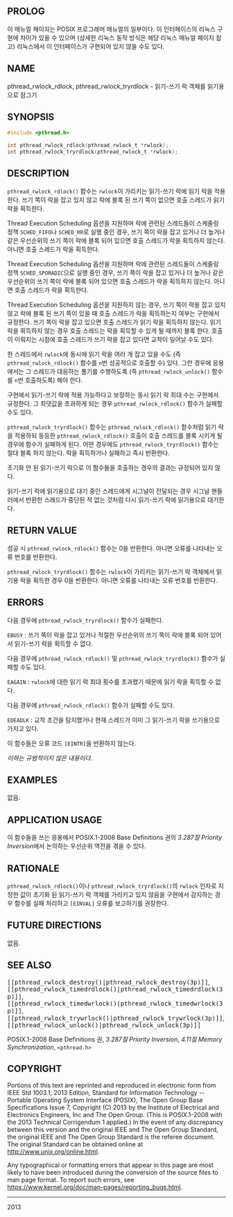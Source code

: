 ## PROLOG

이 매뉴얼 페이지는 POSIX 프로그래머 매뉴얼의 일부이다. 이 인터페이스의 리눅스 구현에 차이가 있을 수 있으며 (상세한 리눅스 동작 방식은 해당 리눅스 매뉴얼 페이지 참고) 리눅스에서 이 인터페이스가 구현되어 있지 않을 수도 있다.

## NAME

pthread_rwlock_rdlock, pthread_rwlock_tryrdlock - 읽기-쓰기 락 객체를 읽기용으로 잠그기

## SYNOPSIS

```c
#include <pthread.h>

int pthread_rwlock_rdlock(pthread_rwlock_t *rwlock);
int pthread_rwlock_tryrdlock(pthread_rwlock_t *rwlock);
```

## DESCRIPTION

`pthread_rwlock_rdlock()` 함수는 `rwlock`이 가리키는 읽기-쓰기 락에 읽기 락을 적용한다. 쓰기 쪽이 락을 잡고 있지 않고 락에 블록 된 쓰기 쪽이 없으면 호출 스레드가 읽기 락을 획득한다.

Thread Execution Scheduling 옵션을 지원하며 락에 관련된 스레드들이 스케줄링 정책 `SCHED_FIFO`나 `SCHED_RR`로 실행 중인 경우, 쓰기 쪽이 락을 잡고 있거나 더 높거나 같은 우선순위의 쓰기 쪽이 락에 블록 되어 있으면 호출 스레드가 락을 획득하지 않는다. 아니면 호출 스레드가 락을 획득한다.

Thread Execution Scheduling 옵션을 지원하며 락에 관련된 스레드들이 스케줄링 정책 `SCHED_SPORADIC`으로 실행 중인 경우, 쓰기 쪽이 락을 잡고 있거나 더 높거나 같은 우선순위의 쓰기 쪽이 락에 블록 되어 있으면 호출 스레드가 락을 획득하지 않는다. 아니면 호출 스레드가 락을 획득한다.

Thread Execution Scheduling 옵션을 지원하지 않는 경우, 쓰기 쪽이 락을 잡고 있지 않고 락에 블록 된 쓰기 쪽이 있을 때 호출 스레드가 락을 획득하는지 여부는 구현에서 규정한다. 쓰기 쪽이 락을 잡고 있으면 호출 스레드가 읽기 락을 획득하지 않는다. 읽기 락을 획득하지 않는 경우 호출 스레드는 락을 획득할 수 있게 될 때까지 블록 한다. 호출이 이뤄지는 시점에 호출 스레드가 쓰기 락을 잡고 있다면 교착이 일어날 수도 있다.

한 스레드에서 `rwlock`에 동시에 읽기 락을 여러 개 잡고 있을 수도 (즉 `pthread_rwlock_rdlock()` 함수를 `n`번 성공적으로 호출할 수) 있다. 그런 경우에 응용에서는 그 스레드가 대응하는 풀기를 수행하도록 (즉 `pthread_rwlock_unlock()` 함수를 `n`번 호출하도록) 해야 한다.

구현에서 읽기-쓰기 락에 적용 가능하다고 보장하는 동시 읽기 락 최대 수는 구현에서 규정한다. 그 최댓값을 초과하게 되는 경우 `pthread_rwlock_rdlock()` 함수가 실패할 수도 있다.

`pthread_rwlock_tryrdlock()` 함수는 `pthread_rwlock_rdlock()` 함수처럼 읽기 락을 적용하되 동등한 `pthread_rwlock_rdlock()` 호출이 호출 스레드를 블록 시키게 될 경우에 함수가 실패하게 된다. 어떤 경우에도 `pthread_rwlock_tryrdlock()` 함수는 절대 블록 하지 않는다. 락을 획득하거나 실패하고 즉시 반환한다.

초기화 안 된 읽기-쓰기 락으로 이 함수들을 호출하는 경우의 결과는 규정되어 있지 않다.

읽기-쓰기 락에 읽기용으로 대기 중인 스레드에게 시그널이 전달되는 경우 시그널 핸들러에서 반환한 스레드가 중단된 적 없는 것처럼 다시 읽기-쓰기 락에 읽기용으로 대기한다.

## RETURN VALUE

성공 시 `pthread_rwlock_rdlock()` 함수는 0을 반환한다. 아니면 오류를 나타내는 오류 번호를 반환한다.

`pthread_rwlock_tryrdlock()` 함수는 `rwlock`이 가리키는 읽기-쓰기 락 객체에서 읽기용 락을 획득한 경우 0을 반환한다. 아니면 오류를 나타내는 오류 번호를 반환한다.

## ERRORS

다음 경우에 `pthread_rwlock_tryrdlock()` 함수가 실패한다.

`EBUSY`
:   쓰기 쪽이 락을 잡고 있거나 적절한 우선순위의 쓰기 쪽이 락에 블록 되어 있어서 읽기-쓰기 락을 획득할 수 없다.

다음 경우에 `pthread_rwlock_rdlock()` 및 `pthread_rwlock_tryrdlock()` 함수가 실패할 수도 있다.

`EAGAIN`
:   `rwlock`에 대한 읽기 락 최대 횟수를 초과했기 때문에 읽기 락을 획득할 수 없다.

다음 경우에 `pthread_rwlock_rdlock()` 함수가 실패할 수도 있다.

`EDEADLK`
:   교착 조건을 탐지했거나 현재 스레드가 이미 그 읽기-쓰기 락을 쓰기용으로 가지고 있다.

이 함수들은 오류 코드 `[EINTR]`을 반환하지 않는다.

*이하는 규범적이지 않은 내용이다.*

## EXAMPLES

없음.

## APPLICATION USAGE

이 함수들을 쓰는 응용에서 POSIX.1-2008 Base Definitions 권의 *3.287절 Priority Inversion*에서 논의하는 우선순위 역전을 겪을 수 있다.

## RATIONALE

`pthread_rwlock_rdlock()`이나 `pthread_rwlock_tryrdlock()`의 `rwlock` 인자로 지정한 값이 초기화 된 읽기-쓰기 락 객체를 가리키고 있지 않음을 구현에서 감지하는 경우 함수를 실패 처리하고 `[EINVAL]` 오류를 보고하기를 권장한다.

## FUTURE DIRECTIONS

없음.

## SEE ALSO

<tt>[[pthread_rwlock_destroy()|pthread_rwlock_destroy(3p)]]</tt>, <tt>[[pthread_rwlock_timedrdlock()|pthread_rwlock_timedrdlock(3p)]]</tt>, <tt>[[pthread_rwlock_timedwrlock()|pthread_rwlock_timedwrlock(3p)]]</tt>, <tt>[[pthread_rwlock_trywrlock()|pthread_rwlock_trywrlock(3p)]]</tt>, <tt>[[pthread_rwlock_unlock()|pthread_rwlock_unlock(3p)]]</tt>

POSIX.1-2008 Base Definitions 권, *3.287절 Priority Inversion*, *4.11절 Memory Synchronization*, `<pthread.h>`

## COPYRIGHT

Portions of this text are reprinted and reproduced in electronic form from IEEE Std 1003.1, 2013 Edition, Standard for Information Technology -- Portable Operating System Interface (POSIX), The Open Group Base Specifications Issue 7, Copyright (C) 2013 by the Institute of Electrical and Electronics Engineers, Inc and The Open Group. (This is POSIX.1-2008 with the 2013 Technical Corrigendum 1 applied.) In the event of any discrepancy between this version and the original IEEE and The Open Group Standard, the original IEEE and The Open Group Standard is the referee document. The original Standard can be obtained online at <http://www.unix.org/online.html>.

Any typographical or formatting errors that appear in this page are most likely to have been introduced during the conversion of the source files to man page format. To report such errors, see <https://www.kernel.org/doc/man-pages/reporting_bugs.html>.

----

2013
